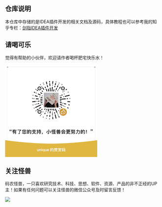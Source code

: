 ## 仓库说明

本仓库中存储的是IDEA插件开发的相关文档及源码，具体教程也可以参考我的知乎专栏：[剑指IDEA插件开发](https://www.zhihu.com/column/c_1610404995081416706)

## 请喝可乐

觉得有帮助的小伙伴，欢迎请作者喝杯肥宅快乐水！

<img src="images/赞赏码.JPG" width = "300" height = "300" alt="图片名称" align="center" />



## 关注怪兽

码农怪兽，一只喜欢研究技术、科技、思想、软件、资源、产品的非不正经的UP主！如果有任何问题可以关注怪兽的微信公众号及时留言反馈！

![](images/码农怪兽公众号二维码.png)
